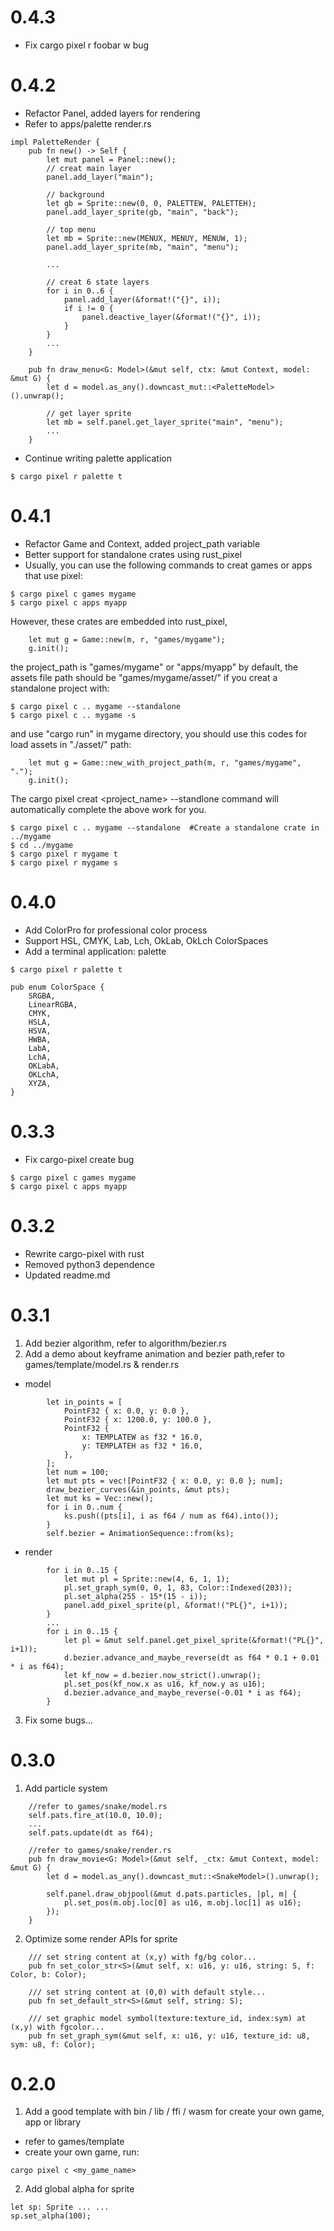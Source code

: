 # 0.4.3
- Fix cargo pixel r foobar w bug

# 0.4.2
- Refactor Panel, added layers for rendering
- Refer to apps/palette render.rs
```
impl PaletteRender {
    pub fn new() -> Self {
        let mut panel = Panel::new();
        // creat main layer
        panel.add_layer("main");

        // background
        let gb = Sprite::new(0, 0, PALETTEW, PALETTEH);
        panel.add_layer_sprite(gb, "main", "back");

        // top menu
        let mb = Sprite::new(MENUX, MENUY, MENUW, 1);
        panel.add_layer_sprite(mb, "main", "menu");

        ...

        // creat 6 state layers
        for i in 0..6 {
            panel.add_layer(&format!("{}", i));
            if i != 0 {
                panel.deactive_layer(&format!("{}", i));
            }
        }
        ...
    }

    pub fn draw_menu<G: Model>(&mut self, ctx: &mut Context, model: &mut G) {
        let d = model.as_any().downcast_mut::<PaletteModel>().unwrap();

        // get layer sprite
        let mb = self.panel.get_layer_sprite("main", "menu");
        ...
    }
```
- Continue writing palette application
```
$ cargo pixel r palette t 
```

# 0.4.1
- Refactor Game and Context, added project_path variable
- Better support for standalone crates using rust_pixel
- Usually, you can use the following commands to creat games or apps that use pixel:
```
$ cargo pixel c games mygame
$ cargo pixel c apps myapp
```
However, these crates are embedded into rust_pixel, 
```
    let mut g = Game::new(m, r, "games/mygame");
    g.init();
```
the project_path is "games/mygame" or "apps/myapp" by default, the assets file path should be "games/mygame/asset/"
if you creat a standalone project with:
```
$ cargo pixel c .. mygame --standalone
$ cargo pixel c .. mygame -s
```
and use "cargo run" in mygame directory, you should use this codes for load assets in "./asset/" path:
```
    let mut g = Game::new_with_project_path(m, r, "games/mygame", ".");
    g.init();
```
The cargo pixel creat <path> <project_name> --standlone command will automatically complete the above work for you.
```
$ cargo pixel c .. mygame --standalone  #Create a standalone crate in ../mygame 
$ cd ../mygame 
$ cargo pixel r mygame t
$ cargo pixel r mygame s

```

# 0.4.0
- Add ColorPro for professional color process
- Support HSL, CMYK, Lab, Lch, OkLab, OkLch ColorSpaces
- Add a terminal application: palette
```
$ cargo pixel r palette t

pub enum ColorSpace {
    SRGBA,
    LinearRGBA,
    CMYK,
    HSLA,
    HSVA,
    HWBA,
    LabA,
    LchA,
    OKLabA,
    OKLchA,
    XYZA,
}
```

# 0.3.3
- Fix cargo-pixel create bug
```
$ cargo pixel c games mygame
$ cargo pixel c apps myapp
```

# 0.3.2
- Rewrite cargo-pixel with rust
- Removed python3 dependence
- Updated readme.md

# 0.3.1
1. Add bezier algorithm, refer to algorithm/bezier.rs
2. Add a demo about keyframe animation and bezier path,refer to games/template/model.rs & render.rs
- model
```
        let in_points = [
            PointF32 { x: 0.0, y: 0.0 },
            PointF32 { x: 1200.0, y: 100.0 },
            PointF32 {
                x: TEMPLATEW as f32 * 16.0,
                y: TEMPLATEH as f32 * 16.0,
            },
        ];
        let num = 100;
        let mut pts = vec![PointF32 { x: 0.0, y: 0.0 }; num];
        draw_bezier_curves(&in_points, &mut pts);
        let mut ks = Vec::new();
        for i in 0..num {
            ks.push((pts[i], i as f64 / num as f64).into());
        }
        self.bezier = AnimationSequence::from(ks);
```
- render
```
        for i in 0..15 {
            let mut pl = Sprite::new(4, 6, 1, 1);
            pl.set_graph_sym(0, 0, 1, 83, Color::Indexed(203));
            pl.set_alpha(255 - 15*(15 - i));
            panel.add_pixel_sprite(pl, &format!("PL{}", i+1));
        }
        ...
        for i in 0..15 {
            let pl = &mut self.panel.get_pixel_sprite(&format!("PL{}", i+1));
            d.bezier.advance_and_maybe_reverse(dt as f64 * 0.1 + 0.01 * i as f64);
            let kf_now = d.bezier.now_strict().unwrap();
            pl.set_pos(kf_now.x as u16, kf_now.y as u16);
            d.bezier.advance_and_maybe_reverse(-0.01 * i as f64);
        }
```
3. Fix some bugs...

# 0.3.0
1. Add particle system
```
    //refer to games/snake/model.rs
    self.pats.fire_at(10.0, 10.0);
    ...
    self.pats.update(dt as f64);
    
    //refer to games/snake/render.rs
    pub fn draw_movie<G: Model>(&mut self, _ctx: &mut Context, model: &mut G) {
        let d = model.as_any().downcast_mut::<SnakeModel>().unwrap();

        self.panel.draw_objpool(&mut d.pats.particles, |pl, m| {
            pl.set_pos(m.obj.loc[0] as u16, m.obj.loc[1] as u16);
        });
    }
```
2. Optimize some render APIs for sprite
```
    /// set string content at (x,y) with fg/bg color...
    pub fn set_color_str<S>(&mut self, x: u16, y: u16, string: S, f: Color, b: Color);

    /// set string content at (0,0) with default style...
    pub fn set_default_str<S>(&mut self, string: S);

    /// set graphic model symbol(texture:texture_id, index:sym) at (x,y) with fgcolor...
    pub fn set_graph_sym(&mut self, x: u16, y: u16, texture_id: u8, sym: u8, f: Color);
```

# 0.2.0
1. Add a good template with bin / lib / ffi / wasm for create your own game, app or library
- refer to games/template
- create your own game, run:
```
cargo pixel c <my_game_name> 
```
2. Add global alpha for sprite
```
let sp: Sprite ... ...
sp.set_alpha(100);
```


